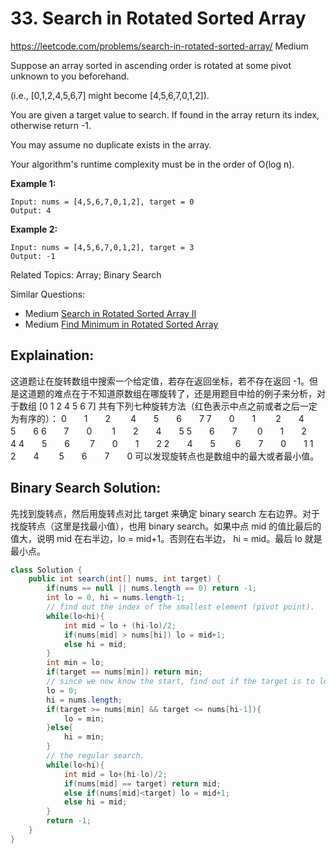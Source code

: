 # 33. Search in Rotated Sorted Array
<https://leetcode.com/problems/search-in-rotated-sorted-array/>
Medium

Suppose an array sorted in ascending order is rotated at some pivot unknown to you beforehand.

(i.e., [0,1,2,4,5,6,7] might become [4,5,6,7,0,1,2]).

You are given a target value to search. If found in the array return its index, otherwise return -1.

You may assume no duplicate exists in the array.

Your algorithm's runtime complexity must be in the order of O(log n).

**Example 1:**

    Input: nums = [4,5,6,7,0,1,2], target = 0
    Output: 4

**Example 2:**

    Input: nums = [4,5,6,7,0,1,2], target = 3
    Output: -1

Related Topics: Array; Binary Search

Similar Questions: 
* Medium [Search in Rotated Sorted Array II](https://leetcode.com/problems/search-in-rotated-sorted-array-ii/)
* Medium [Find Minimum in Rotated Sorted Array](https://leetcode.com/problems/find-minimum-in-rotated-sorted-array/)


## Explaination: 
这道题让在旋转数组中搜索一个给定值，若存在返回坐标，若不存在返回 -1。但是这道题的难点在于不知道原数组在哪旋转了，还是用题目中给的例子来分析，对于数组 [0 1 2 4 5 6 7] 共有下列七种旋转方法（红色表示中点之前或者之后一定为有序的）：
0　　1　　2　　 4　　5　　6　　7
7　　0　　1　　 2　　4　　5　　6
6　　7　　0　　 1　　2　　4　　5
5　　6　　7　　 0　　1　　2　　4
4　　5　　6　　 7　　0　　1　　2
2　　4　　5　　 6　　7　　0　　1
1　　2　　4　　 5　　6　　7　　0
可以发现旋转点也是数组中的最大或者最小值。

## Binary Search Solution: 
先找到旋转点，然后用旋转点对比 target 来确定 binary search 左右边界。对于找旋转点（这里是找最小值），也用 binary search。如果中点 mid 的值比最后的值大，说明 mid 在右半边，lo = mid+1。否则在右半边， hi = mid。最后 lo 就是最小点。

```java
class Solution {
    public int search(int[] nums, int target) {
        if(nums == null || nums.length == 0) return -1;
        int lo = 0, hi = nums.length-1;
        // find out the index of the smallest element (pivot point).
        while(lo<hi){
            int mid = lo + (hi-lo)/2;
            if(nums[mid] > nums[hi]) lo = mid+1;
            else hi = mid;
        }
        int min = lo;
        if(target == nums[min]) return min;
        // since we now know the start, find out if the target is to left or right of start in the array.
        lo = 0; 
        hi = nums.length;
        if(target >= nums[min] && target <= nums[hi-1]){
            lo = min;
        }else{
            hi = min;
        }
        // the regular search.
        while(lo<hi){
            int mid = lo+(hi-lo)/2;
            if(nums[mid] == target) return mid;
            else if(nums[mid]<target) lo = mid+1;
            else hi = mid;
        }
        return -1;
    }
}
```